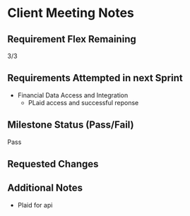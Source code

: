 # Client Meeting Notes

## Requirement Flex Remaining

3/3

## Requirements Attempted in next Sprint

- Financial Data Access and Integration
  - PLaid access and successful reponse 

## Milestone Status (Pass/Fail)

Pass

## Requested Changes


## Additional Notes

- Plaid for api

